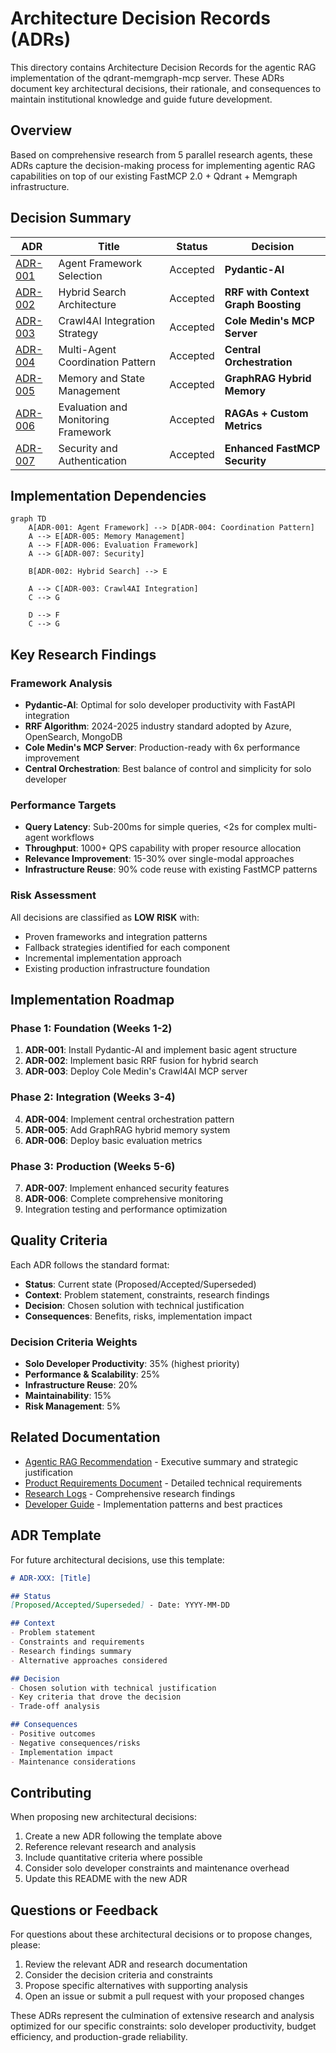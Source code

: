 # Architecture Decision Records (ADRs)

This directory contains Architecture Decision Records for the agentic RAG implementation of the qdrant-memgraph-mcp server. These ADRs document key architectural decisions, their rationale, and consequences to maintain institutional knowledge and guide future development.

## Overview

Based on comprehensive research from 5 parallel research agents, these ADRs capture the decision-making process for implementing agentic RAG capabilities on top of our existing FastMCP 2.0 + Qdrant + Memgraph infrastructure.

## Decision Summary

| ADR | Title | Status | Decision |
|-----|-------|---------|----------|
| [ADR-001](./ADR-001-agent-framework-selection.md) | Agent Framework Selection | Accepted | **Pydantic-AI** |
| [ADR-002](./ADR-002-hybrid-search-architecture.md) | Hybrid Search Architecture | Accepted | **RRF with Context Graph Boosting** |
| [ADR-003](./ADR-003-crawl4ai-integration-strategy.md) | Crawl4AI Integration Strategy | Accepted | **Cole Medin's MCP Server** |
| [ADR-004](./ADR-004-multi-agent-coordination-pattern.md) | Multi-Agent Coordination Pattern | Accepted | **Central Orchestration** |
| [ADR-005](./ADR-005-memory-state-management.md) | Memory and State Management | Accepted | **GraphRAG Hybrid Memory** |
| [ADR-006](./ADR-006-evaluation-monitoring-framework.md) | Evaluation and Monitoring Framework | Accepted | **RAGAs + Custom Metrics** |
| [ADR-007](./ADR-007-security-authentication.md) | Security and Authentication | Accepted | **Enhanced FastMCP Security** |

## Implementation Dependencies

```mermaid
graph TD
    A[ADR-001: Agent Framework] --> D[ADR-004: Coordination Pattern]
    A --> E[ADR-005: Memory Management]
    A --> F[ADR-006: Evaluation Framework]
    A --> G[ADR-007: Security]
    
    B[ADR-002: Hybrid Search] --> E
    
    A --> C[ADR-003: Crawl4AI Integration]
    C --> G
    
    D --> F
    C --> G
```

## Key Research Findings

### Framework Analysis

- **Pydantic-AI**: Optimal for solo developer productivity with FastAPI integration
- **RRF Algorithm**: 2024-2025 industry standard adopted by Azure, OpenSearch, MongoDB
- **Cole Medin's MCP Server**: Production-ready with 6x performance improvement
- **Central Orchestration**: Best balance of control and simplicity for solo developer

### Performance Targets

- **Query Latency**: Sub-200ms for simple queries, <2s for complex multi-agent workflows
- **Throughput**: 1000+ QPS capability with proper resource allocation
- **Relevance Improvement**: 15-30% over single-modal approaches
- **Infrastructure Reuse**: 90% code reuse with existing FastMCP patterns

### Risk Assessment

All decisions are classified as **LOW RISK** with:

- Proven frameworks and integration patterns
- Fallback strategies identified for each component
- Incremental implementation approach
- Existing production infrastructure foundation

## Implementation Roadmap

### Phase 1: Foundation (Weeks 1-2)

1. **ADR-001**: Install Pydantic-AI and implement basic agent structure
2. **ADR-002**: Implement basic RRF fusion for hybrid search
3. **ADR-003**: Deploy Cole Medin's Crawl4AI MCP server

### Phase 2: Integration (Weeks 3-4)

4. **ADR-004**: Implement central orchestration pattern
5. **ADR-005**: Add GraphRAG hybrid memory system
6. **ADR-006**: Deploy basic evaluation metrics

### Phase 3: Production (Weeks 5-6)

7. **ADR-007**: Implement enhanced security features
8. **ADR-006**: Complete comprehensive monitoring
9. Integration testing and performance optimization

## Quality Criteria

Each ADR follows the standard format:

- **Status**: Current state (Proposed/Accepted/Superseded)
- **Context**: Problem statement, constraints, research findings
- **Decision**: Chosen solution with technical justification
- **Consequences**: Benefits, risks, implementation impact

### Decision Criteria Weights

- **Solo Developer Productivity**: 35% (highest priority)
- **Performance & Scalability**: 25%
- **Infrastructure Reuse**: 20%
- **Maintainability**: 15%
- **Risk Management**: 5%

## Related Documentation

- [Agentic RAG Recommendation](../AGENTIC_RAG_RECOMMENDATION.md) - Executive summary and strategic justification
- [Product Requirements Document](../PRD.md) - Detailed technical requirements
- [Research Logs](../../logs/research_log.md) - Comprehensive research findings
- [Developer Guide](../DEVELOPER_GUIDE.md) - Implementation patterns and best practices

## ADR Template

For future architectural decisions, use this template:

```markdown
# ADR-XXX: [Title]

## Status
[Proposed/Accepted/Superseded] - Date: YYYY-MM-DD

## Context
- Problem statement
- Constraints and requirements
- Research findings summary
- Alternative approaches considered

## Decision
- Chosen solution with technical justification
- Key criteria that drove the decision
- Trade-off analysis

## Consequences
- Positive outcomes
- Negative consequences/risks
- Implementation impact
- Maintenance considerations
```

## Contributing

When proposing new architectural decisions:

1. Create a new ADR following the template above
2. Reference relevant research and analysis
3. Include quantitative criteria where possible
4. Consider solo developer constraints and maintenance overhead
5. Update this README with the new ADR

## Questions or Feedback

For questions about these architectural decisions or to propose changes, please:

1. Review the relevant ADR and research documentation
2. Consider the decision criteria and constraints
3. Propose specific alternatives with supporting analysis
4. Open an issue or submit a pull request with your proposed changes

These ADRs represent the culmination of extensive research and analysis optimized for our specific constraints: solo developer productivity, budget efficiency, and production-grade reliability.
